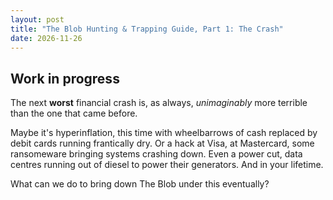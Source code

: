 ```yaml
---
layout: post
title: "The Blob Hunting & Trapping Guide, Part 1: The Crash"
date: 2026-11-26
---
```


## Work in progress

The next **worst** financial crash is, as always, _unimaginably_ more terrible than the one that came before.

Maybe it's hyperinflation, this time with wheelbarrows of cash replaced by debit cards running frantically dry.
Or a hack at Visa, at Mastercard, some ransomeware bringing systems crashing down.
Even a power cut, data centres running out of diesel to power their generators.
And in your lifetime.

What can we do to bring down The Blob under this eventually?
